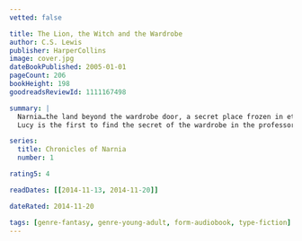 ```yaml
---
vetted: false

title: The Lion, the Witch and the Wardrobe
author: C.S. Lewis
publisher: HarperCollins
image: cover.jpg
dateBookPublished: 2005-01-01
pageCount: 206
bookHeight: 198
goodreadsReviewId: 1111167498

summary: |
  Narnia…the land beyond the wardrobe door, a secret place frozen in eternal winter, a magical country waiting to be set free.
  Lucy is the first to find the secret of the wardrobe in the professor's mysterious old house. At first her brothers and sister don't believe her when she tells of her visit to the land of Narnia. But soon Edmund, then Peter and Susan step through the wardrobe themselves. In Narnia they find a country buried under the evil enchantment of the White Witch. When they meet the Lion Aslan, they realize they've been called to a great adventure and bravely join the battle to free Narnia from the Witch's sinister spell.

series:
  title: Chronicles of Narnia
  number: 1

rating5: 4

readDates: [[2014-11-13, 2014-11-20]]

dateRated: 2014-11-20

tags: [genre-fantasy, genre-young-adult, form-audiobook, type-fiction]
---
```

